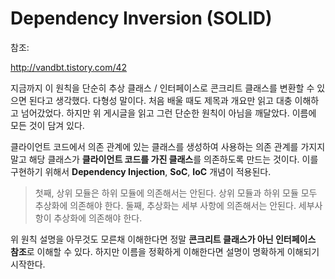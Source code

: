 # Dependency Inversion (SOLI**D**)

참조:

http://vandbt.tistory.com/42

지금까지 이 원칙을 단순히 추상 클래스 / 인터페이스로 콘크리트 클래스를 변환할 수 있으면 된다고 생각했다.
다형성 말이다. 처음 배울 때도 제목과 개요만 읽고 대충 이해하고 넘어갔었다.
하지만 위 게시글을 읽고 그런 단순한 원칙이 아님을 깨달았다. 이름에 모든 것이 담겨 있다.

클라이언트 코드에서 의존 관계에 있는 클래스를 생성하여 사용하는 의존 관계를 가지지 말고
해당 클래스가 **클라이언트 코드를 가진 클래스**를 의존하도록 만드는 것이다.
이를 구현하기 위해서 **Dependency Injection**, **SoC**, **IoC** 개념이 적용된다.

>첫째, 상위 모듈은 하위 모듈에 의존해서는 안된다. 상위 모듈과 하위 모듈 모두 추상화에 의존해야 한다.
>둘째, 추상화는 세부 사항에 의존해서는 안된다. 세부사항이 추상화에 의존해야 한다.

위 원칙 설명을 아무것도 모른채 이해한다면 정말 **콘크리트 클래스가 아닌 인터페이스 참조**로 이해할 수 있다.
하지만 이름을 정확하게 이해한다면 설명이 명확하게 이해되기 시작한다.
